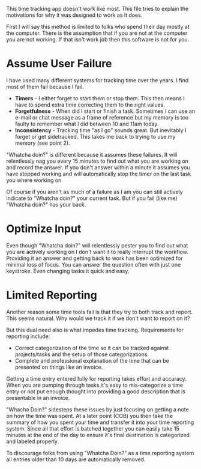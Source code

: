 This time tracking app doesn't work like most. This file tries to explain the
motivations for why it was designed to work as it does.

First I will say this method is limited to folks who spend their day mostly at
the computer. There is the assumption that if you are not at the computer you
are not working. If that isn't work job then this software is not for you.

Assume User Failure
===================

I have used many different systems for tracking time over the years. I find most
of them fail because I fail.

* **Timers** - I either forget to start them or stop them. This then means I
  have to spend extra time correcting them to the right values.
* **Forgetfulness** - When did I start or finish a task. Sometimes I can use an
  e-mail or chat message as a frame of reference but my memory is too faulty
  to remember what I did between 10 and 11am today.
* **Inconsistency** - Tracking time "as I go" sounds great. But inevitably I
  forget or get sidetracked. This takes me back to trying to use my memory
  (see point 2).

"Whatcha doin?" is different because it assumes these failures. It will
relentlessly nag you every 15 minutes to find out what you are working on
and record the answer. If you don't answer within a minute it assumes you have
stopped working and will automatically stop the timer on the last task you
where working on.

Of course if you aren't as much of a failure as I am you can still actively
indicate to "Whatcha doin?" your current task. But if you fail (like me)
"Whatcha doin?" has your back.

Optimize Input
==============

Even though "Whatcha doin?" will relentlessly pester you to find out what you
are actively working on I don't want it to really interrupt the workflow.
Providing it an answer and getting back to work has been optimized for minimal
loss of focus. You can answer the question often with just one keystroke. Even
changing tasks it quick and easy.

Limited Reporting
=================

Another reason some time tools fail is that they try to both track and report.
This seems natural. Why would we track it if we don't want to report on it?

But this dual need also is what impedes time tracking. Requirements for
reporting include:

* Correct categorization of the time so it can be tracked against projects/tasks
  and the setup of those categorizations.
* Complete and professional explanation of the time that can be presented on
  things like an invoice.

Getting a time entry entered fully for reporting takes effort and accuracy.
When you are pumping through tasks it's easy to mis-categorize a time entry or
not put enough thought into providing a good description that is presentable
in an invoice.

"Whacha Doin?" sidesteps these issues by just focusing on getting a note on how
the time was spent. At a later point (COB) you then take the summary of how you
spent your time and transfer it into your time reporting system. Since all that
effort is batched together you can easily take 15 minutes at the end of the day
to ensure it's final destination is categorized and labeled properly.

To discourage folks from using "Whatcha Doin?" as a time reporting system all
entries older than 10 days are automatically removed.

